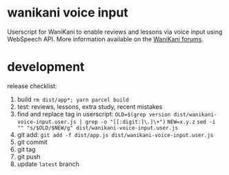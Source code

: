 # wanikani voice input

Userscript for WaniKani to enable reviews and lessons via voice input using WebSpeech API. More information available on the [WaniKani forums](https://community.wanikani.com/t/userscript-voice-input-using-webspeech-api/62368).

# development

release checklist:

1. build `rm dist/app*; yarn parcel build`
2. test: reviews, lessons, extra study, recent mistakes
3. find and replace tag in userscript:
`OLD=$(grep version dist/wanikani-voice-input.user.js | grep -o "[[:digit:]\.]\+")`
`NEW=x.y.z`
`sed -i "" "s/$OLD/$NEW/g" dist/wanikani-voice-input.user.js`
4. git add: `git add -f dist/app.js dist/wanikani-voice-input.user.js`
5. git commit
6. git tag
7. git push
8. update `latest` branch
